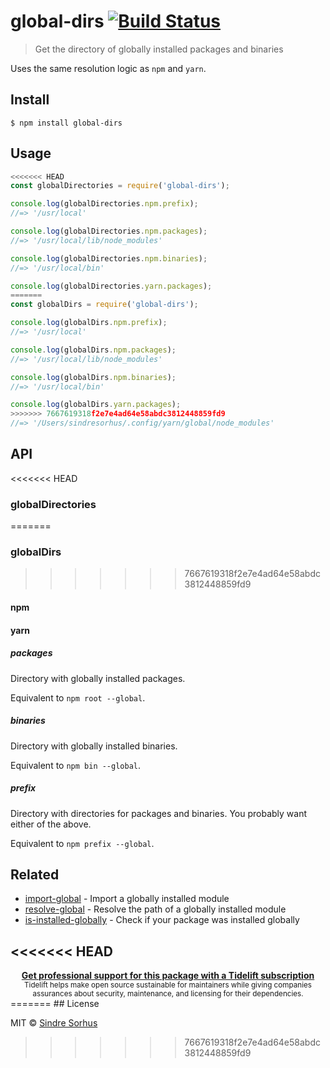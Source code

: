 # global-dirs [![Build Status](https://travis-ci.org/sindresorhus/global-dirs.svg?branch=master)](https://travis-ci.org/sindresorhus/global-dirs)

> Get the directory of globally installed packages and binaries

Uses the same resolution logic as `npm` and `yarn`.


## Install

```
$ npm install global-dirs
```


## Usage

```js
<<<<<<< HEAD
const globalDirectories = require('global-dirs');

console.log(globalDirectories.npm.prefix);
//=> '/usr/local'

console.log(globalDirectories.npm.packages);
//=> '/usr/local/lib/node_modules'

console.log(globalDirectories.npm.binaries);
//=> '/usr/local/bin'

console.log(globalDirectories.yarn.packages);
=======
const globalDirs = require('global-dirs');

console.log(globalDirs.npm.prefix);
//=> '/usr/local'

console.log(globalDirs.npm.packages);
//=> '/usr/local/lib/node_modules'

console.log(globalDirs.npm.binaries);
//=> '/usr/local/bin'

console.log(globalDirs.yarn.packages);
>>>>>>> 7667619318f2e7e4ad64e58abdc3812448859fd9
//=> '/Users/sindresorhus/.config/yarn/global/node_modules'
```


## API

<<<<<<< HEAD
### globalDirectories
=======
### globalDirs
>>>>>>> 7667619318f2e7e4ad64e58abdc3812448859fd9

#### npm
#### yarn

##### packages

Directory with globally installed packages.

Equivalent to `npm root --global`.

##### binaries

Directory with globally installed binaries.

Equivalent to `npm bin --global`.

##### prefix

Directory with directories for packages and binaries. You probably want either of the above.

Equivalent to `npm prefix --global`.


## Related

- [import-global](https://github.com/sindresorhus/import-global) - Import a globally installed module
- [resolve-global](https://github.com/sindresorhus/resolve-global) - Resolve the path of a globally installed module
- [is-installed-globally](https://github.com/sindresorhus/is-installed-globally) - Check if your package was installed globally


<<<<<<< HEAD
---

<div align="center">
	<b>
		<a href="https://tidelift.com/subscription/pkg/npm-global-dirs?utm_source=npm-global-dirs&utm_medium=referral&utm_campaign=readme">Get professional support for this package with a Tidelift subscription</a>
	</b>
	<br>
	<sub>
		Tidelift helps make open source sustainable for maintainers while giving companies<br>assurances about security, maintenance, and licensing for their dependencies.
	</sub>
</div>
=======
## License

MIT © [Sindre Sorhus](https://sindresorhus.com)
>>>>>>> 7667619318f2e7e4ad64e58abdc3812448859fd9
